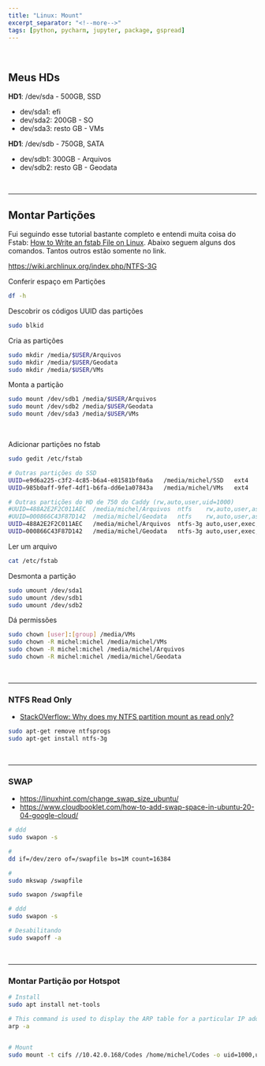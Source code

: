 ```yaml
---
title: "Linux: Mount"
excerpt_separator: "<!--more-->"
tags: [python, pycharm, jupyter, package, gspread]
---
```


<br>

## Meus HDs

**HD1**: /dev/sda - 500GB, SSD

- dev/sda1: efi
- dev/sda2: 200GB - SO
- dev/sda3: resto GB - VMs

**HD1**: /dev/sdb - 750GB, SATA

- dev/sdb1: 300GB - Arquivos
- dev/sdb2: resto GB - Geodata

<br>

---

## Montar Partições

Fui seguindo esse tutorial bastante completo e entendi muita coisa do Fstab: [How to Write an fstab File on Linux](https://www.howtogeek.com/444814/how-to-write-an-fstab-file-on-linux/). Abaixo seguem alguns dos comandos. Tantos outros estão somente no link.

https://wiki.archlinux.org/index.php/NTFS-3G

Conferir espaço em Partições

```bash
df -h
```

Descobrir os códigos UUID das partições

```bash
sudo blkid
```

Cria as partições

```bash
sudo mkdir /media/$USER/Arquivos
sudo mkdir /media/$USER/Geodata
sudo mkdir /media/$USER/VMs
```

Monta a partição

```bash
sudo mount /dev/sdb1 /media/$USER/Arquivos
sudo mount /dev/sdb2 /media/$USER/Geodata
sudo mount /dev/sda3 /media/$USER/VMs
```

<br>

Adicionar partições no fstab

```bash
sudo gedit /etc/fstab
```

```bash
# Outras partições do SSD
UUID=e9d6a225-c3f2-4c85-b6a4-e81581bf0a6a	/media/michel/SSD	ext4	rw,auto,user,sync,exec	1	2
UUID=985b0aff-9fef-4df1-b6fa-dd6e1a07843a	/media/michel/VMs	ext4	rw,auto,user,sync,exec	1	2

# Outras partições do HD de 750 do Caddy (rw,auto,user,uid=1000)
#UUID=488A2E2F2C011AEC	/media/michel/Arquivos	ntfs	rw,auto,user,async	1	2
#UUID=000866C43F87D142	/media/michel/Geodata	ntfs	rw,auto,user,async	1	2
UUID=488A2E2F2C011AEC	/media/michel/Arquivos	ntfs-3g	auto,user,exec,uid=1000,gid=1000	1	2
UUID=000866C43F87D142	/media/michel/Geodata	ntfs-3g	auto,user,exec,uid=1000,gid=1000	1	2
```

Ler um arquivo

```bash
cat /etc/fstab
```

Desmonta a partição

```bash
sudo umount /dev/sda1
sudo umount /dev/sdb1
sudo umount /dev/sdb2
```

Dá permissões

```bash
sudo chown [user]:[group] /media/VMs
sudo chown -R michel:michel /media/michel/VMs
sudo chown -R michel:michel /media/michel/Arquivos
sudo chown -R michel:michel /media/michel/Geodata
```

<br>

---

### NTFS Read Only

- [StackOVerflow: Why does my NTFS partition mount as read only?](https://askubuntu.com/questions/70281/why-does-my-ntfs-partition-mount-as-read-only)

```bash
sudo apt-get remove ntfsprogs
sudo apt-get install ntfs-3g
```

<br>

---

### SWAP

- https://linuxhint.com/change_swap_size_ubuntu/
- https://www.cloudbooklet.com/how-to-add-swap-space-in-ubuntu-20-04-google-cloud/

```bash
# ddd
sudo swapon -s

#
dd if=/dev/zero of=/swapfile bs=1M count=16384

#
sudo mkswap /swapfile

sudo swapon /swapfile

# ddd
sudo swapon -s

# Desabilitando
sudo swapoff -a
```

<br>

---

### Montar Partição por Hotspot

```bash
# Install
sudo apt install net-tools

# This command is used to display the ARP table for a particular IP address. It also shows all the entries of the ARP cache or table
arp -a


# Mount
sudo mount -t cifs //10.42.0.168/Codes /home/michel/Codes -o uid=1000,username=michel,password=******
```
